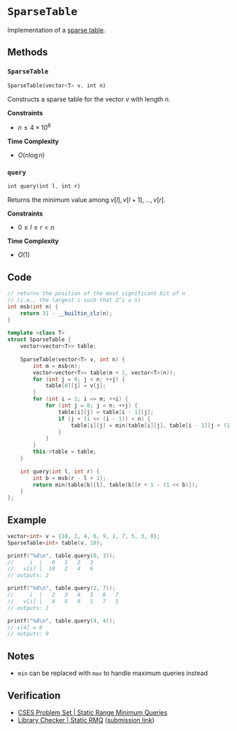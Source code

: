 # `SparseTable`
Implementation of a [sparse table](https://brilliant.org/wiki/sparse-table/#:~:text=Sparse%20Table%20is%20a%20data,compared%20to%20other%20data%20structures.).

## Methods
### `SparseTable`
```rust
SparseTable(vector<T> v, int n)
```

Constructs a sparse table for the vector $v$ with length $n$.

**Constraints** 
- $n \le 4 \times 10^{6}$

**Time Complexity**
- $O(n \log n)$

### `query`
```rust
int query(int l, int r)
```

Returns the minimum value among $v[l], v[l + 1], \dots, v[r]$.

**Constraints**
- $0 \le l \le r < n$

**Time Complexity**
- $O(1)$

## Code
```cpp
// returns the position of the most significant bit of n
// (i.e., the largest i such that 2^i ≤ n)
int msb(int n) {
    return 31 - __builtin_clz(n);
}
 
template <class T>
struct SparseTable {
    vector<vector<T>> table;
 
    SparseTable(vector<T> v, int n) {
        int m = msb(n);
        vector<vector<T>> table(m + 1, vector<T>(n));
        for (int j = 0; j < n; ++j) {
            table[0][j] = v[j];
        }
        for (int i = 1; i <= m; ++i) {
            for (int j = 0; j < n; ++j) {
                table[i][j] = table[i - 1][j];
                if (j + (1 << (i - 1)) < n) {
                    table[i][j] = min(table[i][j], table[i - 1][j + (1 << (i - 1))]);
                }
            }
        }
        this->table = table;
    }
 
    int query(int l, int r) {
        int b = msb(r - l + 1);
        return min(table[b][l], table[b][r + 1 - (1 << b)]);
    }
};
```

## Example
```cpp
vector<int> v = {10, 2, 4, 6, 9, 1, 7, 5, 3, 8};
SparseTable<int> table(v, 10);

printf("%d\n", table.query(0, 3));
//     i  |   0   1   2   3
//   v[i] |  10   2   4   6
// outputs: 2

printf("%d\n", table.query(2, 7));
//     i  |   2   3   4   5   6   7
//   v[i] |   4   6   9   1   7   5
// outputs: 1

printf("%d\n", table.query(4, 4));
// v[4] = 9
// outputs: 9
```

## Notes
- `min` can be replaced with `max` to handle maximum queries instead

## Verification
- [CSES Problem Set | Static Range Minimum Queries](https://cses.fi/problemset/task/1647/)
- [Library Checker | Static RMQ](https://judge.yosupo.jp/problem/staticrmq) ([submission link](https://judge.yosupo.jp/submission/94483))